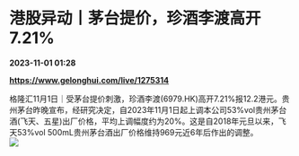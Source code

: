 # 港股异动丨茅台提价，珍酒李渡高开7.21%

**2023-11-01 01:28**

**https://www.gelonghui.com/live/1275314**

格隆汇11月1日｜受茅台提价刺激，珍酒李渡(6979.HK)高开7.21%报12.2港元。贵州茅台昨晚宣布，经研究决定，自2023年11月1日起上调本公司53%vol贵州茅台酒(飞天、五星)出厂价格，平均上调幅度约为20%。这是自2018年元旦以来，飞天53%vol 500mL贵州茅台酒出厂价格维持969元近6年后作出的调整。  
![](https://img5.gelonghui.com/live/533c3-faca5fbe-e6c7-4088-8da4-a6ebb3a44682.jpg)